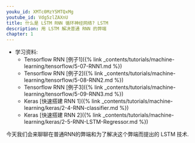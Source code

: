 ```yaml
---
youku_id: XMTc0MzY5MTQxMg
youtube_id: Vdg5zlZAXnU
title: 什么是 LSTM RNN 循环神经网络? LSTM
description: 用 LSTM 解决普通 RNN 的弊端
chapter: 1
---
```



* 学习资料: 
  * Tensorflow RNN [例子1]({% link _contents/tutorials/machine-learning/tensorflow/5-07-RNN1.md %})
  * Tensorflow RNN [例子2]({% link _contents/tutorials/machine-learning/tensorflow/5-08-RNN2.md %})
  * Tensorflow RNN [例子3]({% link _contents/tutorials/machine-learning/tensorflow/5-09-RNN3.md %})
  * Keras [快速搭建 RNN 1]({% link _contents/tutorials/machine-learning/keras/2-4-RNN-classifier.md %})
  * Keras [快速搭建 RNN 2]({% link _contents/tutorials/machine-learning/keras/2-5-RNN-LSTM-Regressor.md %})

今天我们会来聊聊在普通RNN的弊端和为了解决这个弊端而提出的 LSTM 技术.